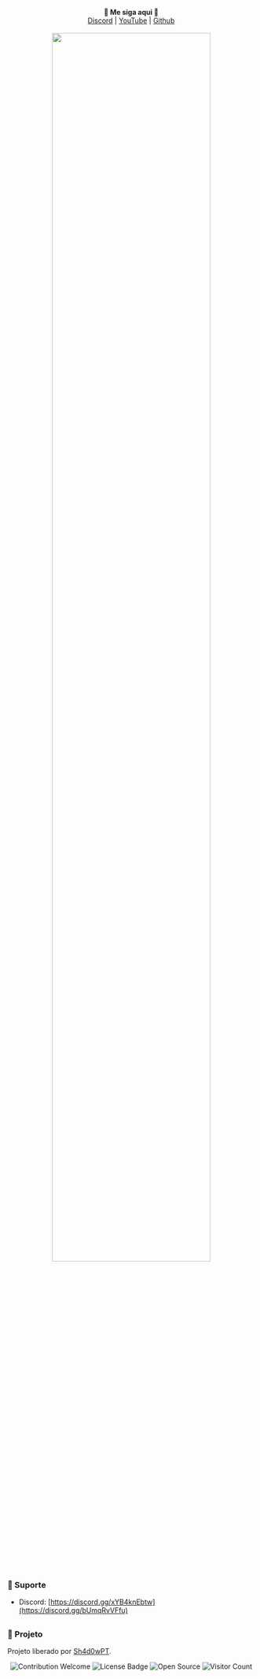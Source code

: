 <p align='center'>
  <b>🎨 Me siga aqui  🎨</b><br>  
  <a href="[https://discord.gg/xYB4knEbtw](https://discord.gg/bUmqRvVFfu)">Discord</a> |
  <a href="[https://www.youtube.com/watch?v=KZi9nwYR6hY&feature=youtu.be](https://www.youtube.com/@sh4d0wpt/featured)">YouTube</a> |
  <a href="https://github.com/sh4d0wpt/">Github</a><br><br>
  <img src="[https://media.discordapp.net/attachments/1069136524077183027/1155553506149802004/Captura_de_tela_2023-09-24_141550.png?width=892&height=429](https://cdn.discordapp.com/attachments/1139244289742880816/1156345609683472394/4c624dd5a4e34bde273e57983e295697.gif?ex=6514a245&is=651350c5&hm=f9719263e9c00eab1008dca431257decbb07a1dff3b9768226d2e8382d60a3b6&)" style="width: 80%">
</p>

### 🧰 Suporte
- Discord: [https://discord.gg/xYB4knEbtw](https://discord.gg/bUmqRvVFfu)

##  

### 📜 Projeto
Projeto liberado por [Sh4d0wPT]([https://smashzada7.shop/](https://discord.gg/bUmqRvVFfu)).

<p align="center">
  <img src="https://img.shields.io/badge/contributions-welcome-brightgreen.svg?style=flat" alt="Contribution Welcome">
  <img src="https://img.shields.io/badge/License-GPLv3-blue.svg" alt="License Badge">
  <img src="https://badges.frapsoft.com/os/v3/open-source.svg?v=103" alt="Open Source">
  <img src="https://visitor-badge.laobi.icu/badge?page_id=Plasmonix" alt="Visitor Count">
</p>

